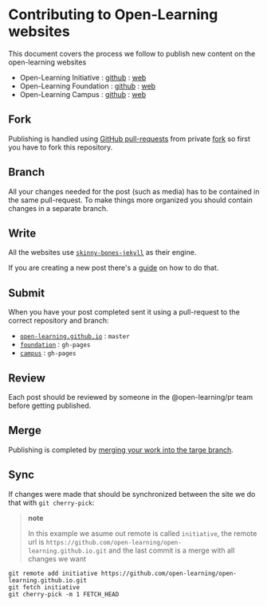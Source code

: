 # Contributing to Open-Learning websites

This document covers the process we follow to publish new content on the open-learning websites

- Open-Learning Initiative : [github](https://github.com/open-learninge/open-learning.github.io/) : [web](http://open-learninge.org/)
- Open-Learning Foundation : [github](https://github.com/open-learninge/foundation/) : [web](http://open-learninge.org/foundation/)
- Open-Learning Campus : [github](https://github.com/open-learninge/campus/) : [web](http://open-learninge.org/campus/)

## Fork

Publishing is handled using [GitHub pull-requests](https://help.github.com/articles/using-pull-requests/) from private [fork](https://help.github.com/articles/fork-a-repo/) so first you have to fork this repository.

## Branch

All your changes needed for the post (such as media) has to be contained in the same pull-request. To make things more organized you should contain changes in a separate branch.

## Write

All the websites use [`skinny-bones-jekyll`](https://github.com/mmistakes/skinny-bones-jekyll/) as their engine.

If you are creating a new post there's a [guide](http://mmistakes.github.io/skinny-bones-jekyll/getting-started/#posts) on how to do that.

## Submit

When you have your post completed sent it using a pull-request to the correct repository and branch:

- [`open-learning.github.io`](https://github.com/open-learning/open-learning.github.io/) : `master`
- [`foundation`](https://github.com/open-learning/foundation/) : `gh-pages`
- [`campus`](https://github.com/open-learning/campus/) : `gh-pages`

## Review

Each post should be reviewed by someone in the @open-learning/pr team before getting published.

## Merge

Publishing is completed by [merging your work into the targe branch](https://help.github.com/articles/merging-branches/).

## Sync

If changes were made that should be synchronized between the site we do that with `git cherry-pick`:

> **note**
>
> In this example we asume out remote is called `initiative`, the remote url is `https://github.com/open-learning/open-learning.github.io.git` and the last commit is a merge with all changes we want

```shell
git remote add initiative https://github.com/open-learning/open-learning.github.io.git
git fetch initiative
git cherry-pick -m 1 FETCH_HEAD
```
